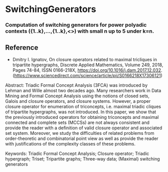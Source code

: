 # SwitchingGenerators

### Computation of switching generators for power polyadic contexts ({1..k},...,{1..k},<>) with small n up to 5 under k=n.


## Reference

* Dmitry I. Ignatov, On closure operators related to maximal tricliques in tripartite hypergraphs, Discrete Applied Mathematics,
Volume 249, 2018, Pages 74-84, ISSN 0166-218X,
https://doi.org/10.1016/j.dam.2017.12.032.
(https://www.sciencedirect.com/science/article/pii/S0166218X17306121)

Abstract: Triadic Formal Concept Analysis (3FCA) was introduced by Lehman and Wille almost two decades ago. Many researchers work in Data Mining and Formal Concept Analysis using the notions of closed sets, Galois and closure operators, and closure systems. However, a proper closure operator for enumeration of triconcepts, i.e. maximal triadic cliques of tripartite hypergraphs, was not introduced. In this paper, we show that the previously introduced operators for obtaining triconcepts and maximal connected and complete sets (MCCSs) are not always consistent and provide the reader with a definition of valid closure operator and associated set system. Moreover, we study the difficulties of related problems from order-theoretic and combinatorial point view as well as provide the reader with justifications of the complexity classes of these problems.

Keywords: Triadic Formal Concept Analysis; Closure operator; Triadic hypergraph; Triset; Tripartite graphs; Three-way data; (Maximal) switching generators


